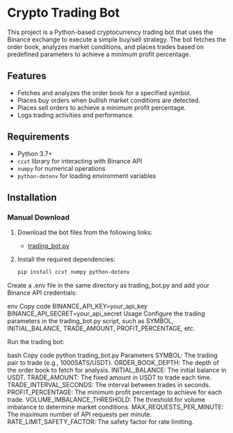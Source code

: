 # Crypto Trading Bot

This project is a Python-based cryptocurrency trading bot that uses the Binance exchange to execute a simple buy/sell strategy. The bot fetches the order book, analyzes market conditions, and places trades based on predefined parameters to achieve a minimum profit percentage.

## Features

- Fetches and analyzes the order book for a specified symbol.
- Places buy orders when bullish market conditions are detected.
- Places sell orders to achieve a minimum profit percentage.
- Logs trading activities and performance.

## Requirements

- Python 3.7+
- `ccxt` library for interacting with Binance API
- `numpy` for numerical operations
- `python-dotenv` for loading environment variables

## Installation

### Manual Download

1. Download the bot files from the following links:

   - [trading_bot.py](sandbox:/mnt/data/trading_bot.py)

2. Install the required dependencies:

   ```bash
   pip install ccxt numpy python-dotenv
Create a .env file in the same directory as trading_bot.py and add your Binance API credentials:

env
Copy code
BINANCE_API_KEY=your_api_key
BINANCE_API_SECRET=your_api_secret
Usage
Configure the trading parameters in the trading_bot.py script, such as SYMBOL, INITIAL_BALANCE, TRADE_AMOUNT, PROFIT_PERCENTAGE, etc.

Run the trading bot:

bash
Copy code
python trading_bot.py
Parameters
SYMBOL: The trading pair to trade (e.g., 1000SATS/USDT).
ORDER_BOOK_DEPTH: The depth of the order book to fetch for analysis.
INITIAL_BALANCE: The initial balance in USDT.
TRADE_AMOUNT: The fixed amount in USDT to trade each time.
TRADE_INTERVAL_SECONDS: The interval between trades in seconds.
PROFIT_PERCENTAGE: The minimum profit percentage to achieve for each trade.
VOLUME_IMBALANCE_THRESHOLD: The threshold for volume imbalance to determine market conditions.
MAX_REQUESTS_PER_MINUTE: The maximum number of API requests per minute.
RATE_LIMIT_SAFETY_FACTOR: The safety factor for rate limiting.

